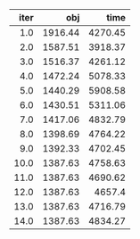 |   iter |       obj |      time |
| ------:| ---------:| ---------:|
|  $1.0$ | $1916.44$ | $4270.45$ |
|  $2.0$ | $1587.51$ | $3918.37$ |
|  $3.0$ | $1516.37$ | $4261.12$ |
|  $4.0$ | $1472.24$ | $5078.33$ |
|  $5.0$ | $1440.29$ | $5908.58$ |
|  $6.0$ | $1430.51$ | $5311.06$ |
|  $7.0$ | $1417.06$ | $4832.79$ |
|  $8.0$ | $1398.69$ | $4764.22$ |
|  $9.0$ | $1392.33$ | $4702.45$ |
| $10.0$ | $1387.63$ | $4758.63$ |
| $11.0$ | $1387.63$ | $4690.62$ |
| $12.0$ | $1387.63$ |  $4657.4$ |
| $13.0$ | $1387.63$ | $4716.79$ |
| $14.0$ | $1387.63$ | $4834.27$ |


